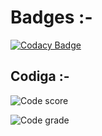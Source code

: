 # Badges :- 

[![Codacy Badge](https://api.codacy.com/project/badge/Grade/0301107bb47d4a84986c7f7e206924ae)](https://app.codacy.com/gh/Indrajith-07/M2_EmbeddedSystems?utm_source=github.com&utm_medium=referral&utm_content=Indrajith-07/M2_EmbeddedSystems&utm_campaign=Badge_Grade_Settings)


## Codiga :- 

   ![Code score](https://api.codiga.io/project/31654/score/svg)
         
         
   ![Code grade](https://api.codiga.io/project/31654/status/svg)
